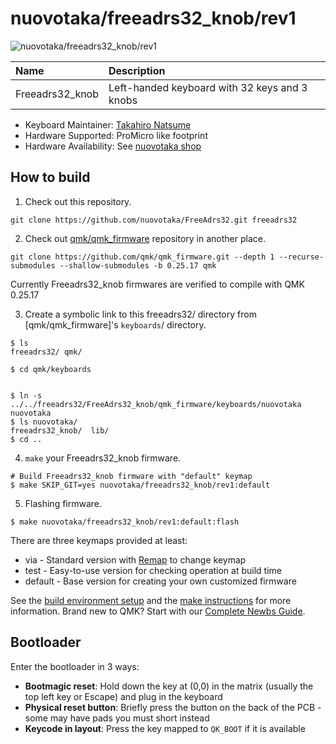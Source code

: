# nuovotaka/freeadrs32_knob/rev1

![nuovotaka/freeadrs32_knob/rev1](../images/Freeadrs32_knob.jpg)

| Name            | Description                                   |
| :-------------- | :-------------------------------------------- |
| Freeadrs32_knob | Left-handed keyboard with 32 keys and 3 knobs |

-   Keyboard Maintainer: [Takahiro Natsume](https://github.com/nuovotaka)
-   Hardware Supported: ProMicro like footprint
-   Hardware Availability: See [nuovotaka shop](https://nuovotaka-kbd.stores.jp/)

## How to build

1. Check out this repository.

```
git clone https://github.com/nuovotaka/FreeAdrs32.git freeadrs32
```

2. Check out [qmk/qmk_firmware](https://github.com/qmk/qmk_firmware/) repository in another place.

```
git clone https://github.com/qmk/qmk_firmware.git --depth 1 --recurse-submodules --shallow-submodules -b 0.25.17 qmk
```

Currently Freeadrs32_knob firmwares are verified to compile with QMK 0.25.17

3. Create a symbolic link to this freeadrs32/ directory from [qmk/qmk_firmware]'s `keyboards`/ directory.

```
$ ls
freeadrs32/ qmk/

$ cd qmk/keyboards


$ ln -s ../../freeadrs32/FreeAdrs32_knob/qmk_firmware/keyboards/nuovotaka nuovotaka
$ ls nuovotaka/
freeadrs32_knob/  lib/
$ cd ..
```

4. `make` your Freeadrs32_knob firmware.

```
# Build Freeadrs32_knob firmware with "default" keymap
$ make SKIP_GIT=yes nuovotaka/freeadrs32_knob/rev1:default
```

5. Flashing firmware.

```
$ make nuovotaka/freeadrs32_knob/rev1:default:flash
```

There are three keymaps provided at least:

-   via - Standard version with [Remap](https://remap-keys.app/) to change keymap
-   test - Easy-to-use version for checking operation at build time
-   default - Base version for creating your own customized firmware

See the [build environment setup](https://docs.qmk.fm/#/getting_started_build_tools) and the [make instructions](https://docs.qmk.fm/#/getting_started_make_guide) for more information. Brand new to QMK? Start with our [Complete Newbs Guide](https://docs.qmk.fm/#/newbs).

## Bootloader

Enter the bootloader in 3 ways:

-   **Bootmagic reset**: Hold down the key at (0,0) in the matrix (usually the top left key or Escape) and plug in the keyboard
-   **Physical reset button**: Briefly press the button on the back of the PCB - some may have pads you must short instead
-   **Keycode in layout**: Press the key mapped to `QK_BOOT` if it is available
